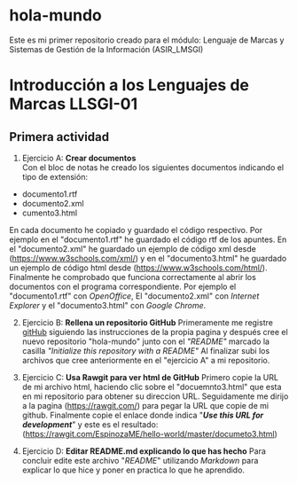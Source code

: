 # hola-mundo
Este es mi primer repositorio creado para el módulo: Lenguaje de Marcas y Sistemas de Gestión de la Información (ASIR_LMSGI)

# Introducción a los Lenguajes de Marcas LLSGI-01
## Primera actividad

1. Ejercicio A: **Crear documentos**  
   Con el bloc de notas he creado los siguientes documentos indicando el tipo de extensión:  
 * documento1.rtf
  * documento2.xml
 * cumento3.html

 En cada documento he copiado y guardado el código respectivo. Por ejemplo en el "documento1.rtf" he guardado el código rtf de los apuntes. En el "documento2.xml" he guardado un ejemplo de código xml desde (https://www.w3schools.com/xml/) y en el "documento3.html" he guardado un ejemplo de código html desde (https://www.w3schools.com/html/).
 Finalmente he comprobado que funciona correctamente al abrir los documentos con el programa correspondiente. Por ejemplo el "documento1.rtf" con _OpenOffice_, El "documento2.xml" con _Internet Explorer_ y el "documento3.html" con _Google Chrome_.
 
2. Ejercicio B: **Rellena un repositorio GitHub**
 Primeramente me registre [gitHub](https://github.com/) siguiendo las instrucciones de la propia pagina y después cree el nuevo repositorio "hola-mundo" junto con el _"README"_ marcado la casilla _"Initialize this repository with a README"_
 Al finalizar subi los archivos que cree anteriormente en el "ejercicio A" a mi repositorio.
 
3. Ejercicio C: **Usa Rawgit para ver html de GitHub**
  Primero copie la URL de mi archivo html, haciendo clic sobre el "docuemnto3.html" que esta en mi repositorio para obtener su direccion URL. Seguidamente me dirijo a la pagina (https://rawgit.com/) para pegar la URL que copie de mi github.
  Finalmente copie el enlace donde indica "**_Use this URL for development_**" y este es el resultado: (https://rawgit.com/EspinozaME/hello-world/master/documeto3.html)
4. Ejercicio D: **Editar README.md explicando lo que has hecho**
 Para concluir edite este archivo "_README_" utilizando _Markdown_ para explicar lo que hice y poner en practica lo que he aprendido.
